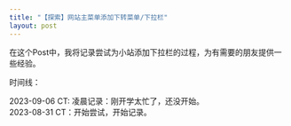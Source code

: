 ```yaml
---
title: "【探索】网站主菜单添加下转菜单/下拉栏"
layout: post
---
```


在这个Post中，我将记录尝试为小站添加下拉栏的过程，为有需要的朋友提供一些经验。

时间线：

2023-09-06 CT: 凌晨记录：刚开学太忙了，还没开始。  
2023-08-31 CT：开始尝试，开始记录。